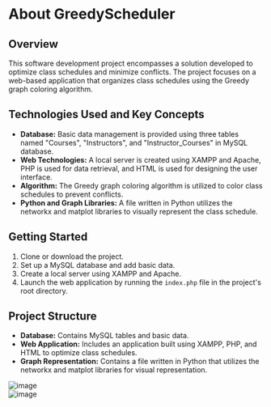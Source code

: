 # About GreedyScheduler 

## Overview

This software development project encompasses a solution developed to optimize class schedules and minimize conflicts. The project focuses on a web-based application that organizes class schedules using the Greedy graph coloring algorithm.

## Technologies Used and Key Concepts

- **Database:** Basic data management is provided using three tables named "Courses", "Instructors", and "Instructor_Courses" in MySQL database.
- **Web Technologies:** A local server is created using XAMPP and Apache, PHP is used for data retrieval, and HTML is used for designing the user interface.
- **Algorithm:** The Greedy graph coloring algorithm is utilized to color class schedules to prevent conflicts.
- **Python and Graph Libraries:** A file written in Python utilizes the networkx and matplot libraries to visually represent the class schedule.

## Getting Started

1. Clone or download the project.
2. Set up a MySQL database and add basic data.
3. Create a local server using XAMPP and Apache.
4. Launch the web application by running the `index.php` file in the project's root directory.

## Project Structure

- **Database:** Contains MySQL tables and basic data.
- **Web Application:** Includes an application built using XAMPP, PHP, and HTML to optimize class schedules.
- **Graph Representation:** Contains a file written in Python that utilizes the networkx and matplot libraries for visual representation. <br>

![image](https://github.com/BarisFK/GreedyScheduler/assets/92215497/ab360477-6cf9-4e98-929d-719d3e588799) <br>
![image](https://github.com/BarisFK/GreedyScheduler/assets/92215497/a60dbc76-4049-436b-b031-020b05cc4bf9)

